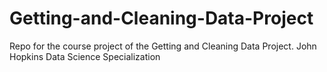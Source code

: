 # Getting-and-Cleaning-Data-Project
Repo for the course project of the Getting and Cleaning Data Project. John Hopkins Data Science Specialization
